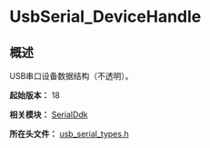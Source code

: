# UsbSerial_DeviceHandle

## 概述

USB串口设备数据结构（不透明）。

**起始版本：** 18

**相关模块：** [SerialDdk](capi-serialddk.md)

**所在头文件：** [usb_serial_types.h](capi-usb-serial-types-h.md)

